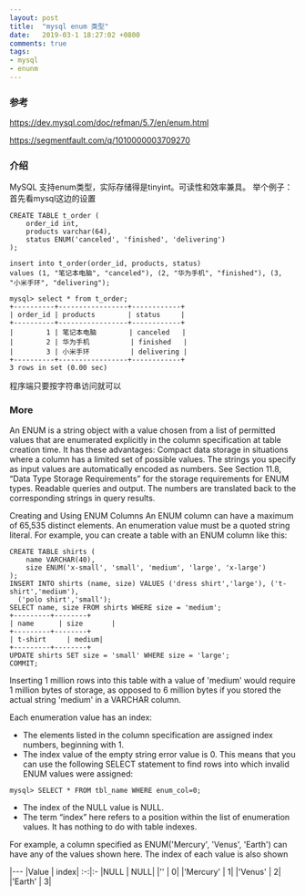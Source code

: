 ```yaml
---
layout: post
title:  "mysql enum 类型"
date:   2019-03-1 18:27:02 +0800
comments: true
tags:
- mysql
- enunm
---
```


### 参考
https://dev.mysql.com/doc/refman/5.7/en/enum.html

https://segmentfault.com/q/1010000003709270

### 介绍
MySQL 支持enum类型，实际存储得是tinyint。可读性和效率兼具。
举个例子：
首先看mysql这边的设置

```
CREATE TABLE t_order (
    order_id int,
    products varchar(64),
    status ENUM('canceled', 'finished', 'delivering')
);    

insert into t_order(order_id, products, status)
values (1, "笔记本电脑", "canceled"), (2, "华为手机", "finished"), (3, "小米手环", "delivering");

mysql> select * from t_order;
+----------+-----------------+------------+
| order_id | products        | status     |
+----------+-----------------+------------+
|        1 | 笔记本电脑        | canceled   |
|        2 | 华为手机          | finished   |
|        3 | 小米手环          | delivering |
+----------+-----------------+------------+
3 rows in set (0.00 sec)

```

程序端只要按字符串访问就可以

### More

An ENUM is a string object with a value chosen from a list of permitted values that are enumerated explicitly in the column specification at table creation time. It has these advantages:
Compact data storage in situations where a column has a limited set of possible values. The strings you specify as input values are automatically encoded as numbers. See Section 11.8, “Data Type Storage Requirements” for the storage requirements for ENUM types.
Readable queries and output. The numbers are translated back to the corresponding strings in query results.

Creating and Using ENUM Columns
An ENUM column can have a maximum of 65,535 distinct elements.
An enumeration value must be a quoted string literal. For example, you can create a table with an ENUM column like this:

```
CREATE TABLE shirts (
    name VARCHAR(40),
    size ENUM('x-small', 'small', 'medium', 'large', 'x-large')
);
INSERT INTO shirts (name, size) VALUES ('dress shirt','large'), ('t-shirt','medium'),
  ('polo shirt','small');
SELECT name, size FROM shirts WHERE size = 'medium';
+---------+--------+
| name      | size       |
+---------+--------+
| t-shirt     | medium|
+---------+--------+
UPDATE shirts SET size = 'small' WHERE size = 'large';
COMMIT;
```

Inserting 1 million rows into this table with a value of 'medium' would require 1 million bytes of storage, as opposed to 6 million bytes if you stored the actual string 'medium' in a VARCHAR column.

Each enumeration value has an index:
- The elements listed in the column specification are assigned index numbers, beginning with 1.
- The index value of the empty string error value is 0. This means that you can use the following SELECT statement to find rows into which invalid ENUM values were assigned:

```
mysql> SELECT * FROM tbl_name WHERE enum_col=0;
```

- The index of the NULL value is NULL.
- The term “index” here refers to a position within the list of enumeration values. It has nothing to do with table indexes.

For example, a column specified as ENUM('Mercury', 'Venus', 'Earth') can have any of the values shown here. The index of each value is also shown

|---
|Value | index|
:-:|:-
|NULL | NULL|
|'' | 0|
|'Mercury' | 1|
|'Venus' | 2|
|'Earth' | 3|

